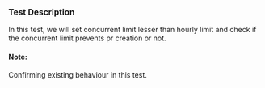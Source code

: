 ### Test Description

In this test, we will set concurrent limit lesser than hourly limit and check if the concurrent limit prevents pr creation or not.

#### Note:

Confirming existing behaviour in this test.
